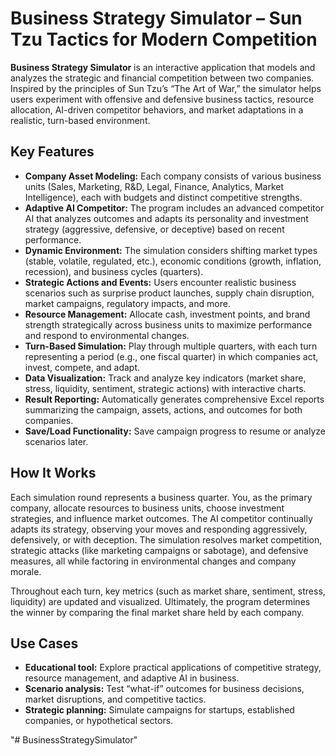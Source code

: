 # Business Strategy Simulator – Sun Tzu Tactics for Modern Competition

**Business Strategy Simulator** is an interactive application that models and analyzes the strategic and financial competition between two companies. 
Inspired by the principles of Sun Tzu’s “The Art of War,” the simulator helps users experiment with offensive and defensive business tactics, resource allocation, 
AI-driven competitor behaviors, and market adaptations in a realistic, turn-based environment.


## Key Features

- **Company Asset Modeling:** Each company consists of various business units (Sales, Marketing, R&D, Legal, Finance, Analytics, Market Intelligence), each with budgets and distinct competitive strengths.
- **Adaptive AI Competitor:** The program includes an advanced competitor AI that analyzes outcomes and adapts its personality and investment strategy (aggressive, defensive, or deceptive) based on recent performance.
- **Dynamic Environment:** The simulation considers shifting market types (stable, volatile, regulated, etc.), economic conditions (growth, inflation, recession), and business cycles (quarters).
- **Strategic Actions and Events:** Users encounter realistic business scenarios such as surprise product launches, supply chain disruption, market campaigns, regulatory impacts, and more.
- **Resource Management:** Allocate cash, investment points, and brand strength strategically across business units to maximize performance and respond to environmental changes.
- **Turn-Based Simulation:** Play through multiple quarters, with each turn representing a period (e.g., one fiscal quarter) in which companies act, invest, compete, and adapt.
- **Data Visualization:** Track and analyze key indicators (market share, stress, liquidity, sentiment, strategic actions) with interactive charts.
- **Result Reporting:** Automatically generates comprehensive Excel reports summarizing the campaign, assets, actions, and outcomes for both companies.
- **Save/Load Functionality:** Save campaign progress to resume or analyze scenarios later.

## How It Works

Each simulation round represents a business quarter. You, as the primary company, allocate resources to business units, choose investment strategies, and influence market outcomes. 
The AI competitor continually adapts its strategy, observing your moves and responding aggressively, defensively, or with deception. 
The simulation resolves market competition, strategic attacks (like marketing campaigns or sabotage), and defensive measures, all while factoring in environmental changes and company morale.

Throughout each turn, key metrics (such as market share, sentiment, stress, liquidity) are updated and visualized. Ultimately, the program determines the winner by comparing 
the final market share held by each company.

## Use Cases

- **Educational tool:** Explore practical applications of competitive strategy, resource management, and adaptive AI in business.
- **Scenario analysis:** Test “what-if” outcomes for business decisions, market disruptions, and competitive tactics.
- **Strategic planning:** Simulate campaigns for startups, established companies, or hypothetical sectors.


"# BusinessStrategySimulator" 

